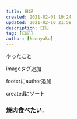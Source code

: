 ```yaml
---
title: 日記
created: 2021-02-01 19:24
updated: 2021-02-10 21:58
description: 日記
tag: [日記]
author: [konnyaku]
---
```

やったこと

imageタグ追加

footerにauthor追加

createdにソート


### 焼肉食べたい.